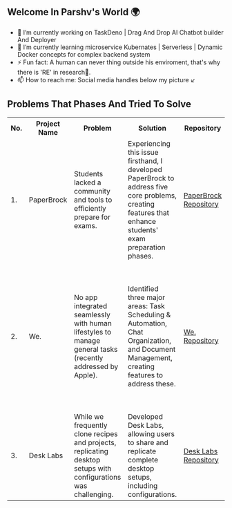 <h2>Welcome In Parshv's World 🌍</h2>
<ul>
  <li>🔭 I’m currently working on TaskDeno | Drag And Drop AI Chatbot builder And Deployer</li>
  <li>🌱 I’m currently learning microservice Kubernates | Serverless | Dynamic Docker concepts for complex backend system</li>
  <li>⚡ Fun fact: A human can never thing outside his enviroment, that's why there is 'RE' in research🥸. </li>
  <li>📫 How to reach me: Social media handles below my picture ↙️</li>
</ul>

<h2>Problems That Phases And Tried To Solve</h2>
<table>
  <tr>
    <th>No.</th>
    <th>Project Name</th>
    <th>Problem</th>
    <th>Solution</th>
    <th>Repository</th>
    <th>Feature 1</th>
    <th>Feature 2</th>
    <th>Feature 3</th>
  </tr>
  <tr>
    <td>1.</td>
    <td>PaperBrock</td>
    <td>Students lacked a community and tools to efficiently prepare for exams.</td>
    <td>Experiencing this issue firsthand, I developed PaperBrock to address five core problems, creating features that enhance students' exam preparation phases.</td>
    <td><a href="https://github.com/parshvJS/paperbrock" target="_blank">PaperBrock Repository</a></td>
    <td><b>Exam Analyzer</b>: Provides a baseline for exam preparation by analyzing syllabi and past exam papers, offering deep insights and focus areas.</td>
    <td><b>Practice Papers</b>: Centralizes exam paper creation, allowing students to practice in a simulated exam environment.</td>
    <td><b>Exam Space</b>: Auto-configures an exam space for signed-in students, grouping them with peers sharing similar interests.</td>
  </tr>
  <tr>
    <td>2.</td>
    <td>We.</td>
    <td>No app integrated seamlessly with human lifestyles to manage general tasks (recently addressed by Apple).</td>
    <td>Identified three major areas: Task Scheduling & Automation, Chat Organization, and Document Management, creating features to address these.</td>
    <td><a href="https://github.com/parshvJS/we." target="_blank">We. Repository</a></td>
    <td><b>Task Management & Automation</b>: Users can join specific organizations (students to colleges, employees to companies) and leverage AI to optimize daily schedules, boosting productivity.</td>
    <td><b>Chat & Document Organization</b>: Automatically generates documentation based on users' task schedules, facilitating organized communication and document management.</td>
  </tr>
  <tr>
    <td>3.</td>
    <td>Desk Labs</td>
    <td>While we frequently clone recipes and projects, replicating desktop setups with configurations was challenging.</td>
    <td>Developed Desk Labs, allowing users to share and replicate complete desktop setups, including configurations.</td>
    <td><a href="https://github.com/parshvJS/Desk-Labs" target="_blank">Desk Labs Repository</a></td>
    <td><b>Social Media Integration</b>: Users can post, repost, like, and comment on setups.</td>
    <td><b>Config Space</b>: Creators can list all items used in their setups, enabling others to clone and repost the configurations.</td>
  </tr>
</table>

